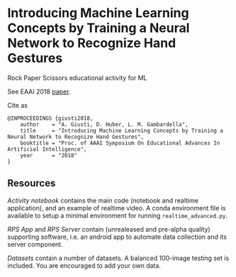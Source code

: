 # Introducing Machine Learning Concepts by Training a Neural Network to Recognize Hand Gestures
Rock Paper Scissors educational activity for ML

See EAAI 2018 [paper](./EAAI%20Paper.pdf).

Cite as

    @INPROCEEDINGS {giusti2018,
        author    = "A. Giusti, D. Huber, L. M. Gambardella",
        title     = "Introducing Machine Learning Concepts by Training a Neural Network to Recognize Hand Gestures",
        booktitle = "Proc. of AAAI Symposium On Educational Advances In Artificial Intelligence",
        year      = "2018"
    }
    
## Resources

*Activity notebook* contains the main code (notebook and realtime application), and an example of realtime video.
A conda environment file is available to setup a minimal environment for running `realtime_advanced.py`.

*RPS App* and *RPS Server* contain (unrealeased and pre-alpha quality) supporting software, i.e. an android app to automate data collection and its server component.

*Datasets* contain a number of datasets. A balanced 100-image testing set is included.  You are encouraged to add your own data. 
